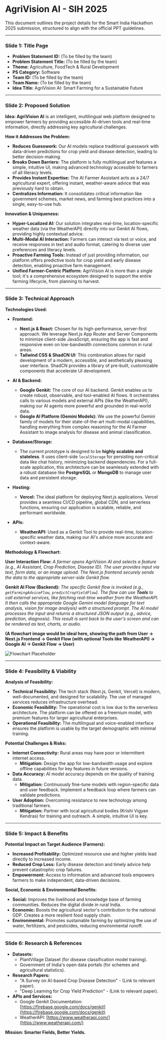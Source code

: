 # AgriVision AI - SIH 2025

This document outlines the project details for the Smart India Hackathon 2025 submission, structured to align with the official PPT guidelines.

---

### **Slide 1: Title Page**

- **Problem Statement ID:** (To be filled by the team)
- **Problem Statement Title:** (To be filled by the team)
- **Theme:** Agriculture, FoodTech & Rural Development
- **PS Category:** Software
- **Team ID:** (To be filled by the team)
- **Team Name:** (To be filled by the team)
- **Idea Title:** AgriVision AI: Smart Farming for a Sustainable Future

---

### **Slide 2: Proposed Solution**

**Idea: AgriVision AI** is an intelligent, multilingual web platform designed to empower farmers by providing accessible AI-driven tools and real-time information, directly addressing key agricultural challenges.

**How it Addresses the Problem:**
- **Reduces Guesswork:** Our AI models replace traditional guesswork with data-driven predictions for crop yield and disease detection, leading to better decision-making.
- **Breaks Down Barriers:** The platform is fully multilingual and features a simple, intuitive UI, making advanced technology accessible to farmers of all literacy levels.
- **Provides Instant Expertise:** The AI Farmer Assistant acts as a 24/7 agricultural expert, offering instant, weather-aware advice that was previously hard to obtain.
- **Centralizes Information:** It consolidates critical information like government schemes, market news, and farming best practices into a single, easy-to-use hub.

**Innovation & Uniqueness:**
- **Hyper-Localized AI:** Our solution integrates real-time, location-specific weather data (via the WeatherAPI) directly into our Genkit AI flows, providing highly contextual advice.
- **Multi-Modal AI Interaction:** Farmers can interact via text or voice, and receive responses in text and audio format, catering to diverse user preferences and literacy levels.
- **Proactive Farming Tools:** Instead of just providing information, our platform offers predictive tools for crop yield and early disease detection, enabling proactive farm management.
- **Unified Farmer-Centric Platform:** AgriVision AI is more than a single tool; it's a comprehensive ecosystem designed to support the entire farming lifecycle, from planning to harvest.

---

### **Slide 3: Technical Approach**

**Technologies Used:**
- **Frontend:**
  - **Next.js & React:** Chosen for its high-performance, server-first approach. We leverage Next.js App Router and Server Components to minimize client-side JavaScript, ensuring the app is fast and responsive even on low-bandwidth connections common in rural areas.
  - **Tailwind CSS & ShadCN UI:** This combination allows for rapid development of a modern, accessible, and aesthetically pleasing user interface. ShadCN provides a library of pre-built, customizable components that accelerate UI development.

- **AI & Backend:**
  - **Google Genkit:** The core of our AI backend. Genkit enables us to create robust, observable, and tool-enabled AI flows. It orchestrates calls to various models and external APIs (like the WeatherAPI), making our AI agents more powerful and grounded in real-world data.
  - **Google AI Platform (Gemini Models):** We use the powerful Gemini family of models for their state-of-the-art multi-modal capabilities, handling everything from complex reasoning for the AI Farmer Assistant to image analysis for disease and animal classification.

- **Database/Storage:**
  - The current prototype is designed to be **highly scalable and stateless**. It uses client-side `localStorage` for persisting non-critical data like chat history, minimizing backend dependencies. For a full-scale application, this architecture can be seamlessly extended with a robust database like **PostgreSQL** or **MongoDB** to manage user data and persistent storage.

- **Hosting:**
  - **Vercel:** The ideal platform for deploying Next.js applications. Vercel provides a seamless CI/CD pipeline, global CDN, and serverless functions, ensuring our application is scalable, reliable, and performant worldwide.

- **APIs:**
  - **WeatherAPI:** Used as a Genkit Tool to provide real-time, location-specific weather data, making our AI's advice more accurate and context-aware.

**Methodology & Flowchart:**

**User Interaction Flow:**
*A farmer opens AgriVision AI and selects a feature (e.g., AI Assistant, Crop Prediction, Disease ID).*
*The user provides input via text, form data, or an image upload.*
*The Next.js frontend securely sends the data to the appropriate server-side Genkit flow.*

**Genkit AI Flow (Backend):**
*The specific Genkit flow is invoked (e.g., `getFarmingAdviceFlow`, `predictCropYieldFlow`).*
*The flow can use **Tools** to call external services, like fetching real-time weather from the WeatherAPI.*
*It then calls the appropriate Google Gemini model (language for text analysis, vision for image analysis) with a structured prompt.*
*The AI model processes the input and returns a structured JSON output (e.g., advice, prediction, diagnosis).*
*This result is sent back to the user's screen and can be rendered as text, charts, or audio.*

**(A flowchart image would be ideal here, showing the path from User -> Next.js Frontend -> Genkit Flow (with optional Tools like WeatherAPI) -> Google AI -> Genkit Flow -> User)**

![Flowchart Placeholder](https://picsum.photos/800/400?data-ai-hint=flowchart+diagram)

---

### **Slide 4: Feasibility & Viability**

**Analysis of Feasibility:**
- **Technical Feasibility:** The tech stack (Next.js, Genkit, Vercel) is modern, well-documented, and designed for scalability. The use of managed services reduces infrastructure overhead.
- **Economic Feasibility:** The operational cost is low due to the serverless architecture. The platform can be offered on a freemium model, with premium features for larger agricultural enterprises.
- **Operational Feasibility:** The multilingual and voice-enabled interface ensures the platform is usable by the target demographic with minimal training.

**Potential Challenges & Risks:**
- **Internet Connectivity:** Rural areas may have poor or intermittent internet access.
  - **Mitigation:** Design the app for low-bandwidth usage and explore offline capabilities for key features in future versions.
- **Data Accuracy:** AI model accuracy depends on the quality of training data.
  - **Mitigation:** Continuously fine-tune models with region-specific data and user feedback. Implement a feedback loop where farmers can validate predictions.
- **User Adoption:** Overcoming resistance to new technology among traditional farmers.
  - **Mitigation:** Partner with local agricultural bodies (Krishi Vigyan Kendras) for training and outreach. A simple, intuitive UI is key.

---

### **Slide 5: Impact & Benefits**

**Potential Impact on Target Audience (Farmers):**
- **Increased Profitability:** Optimized resource use and higher yields lead directly to increased income.
- **Reduced Crop Loss:** Early disease detection and timely advice help prevent catastrophic crop failures.
- **Empowerment:** Access to information and advanced tools empowers farmers to make independent, data-driven decisions.

**Social, Economic & Environmental Benefits:**
- **Social:** Improves the livelihood and knowledge base of farming communities. Reduces the digital divide in rural India.
- **Economic:** Boosts the agricultural sector's contribution to the national GDP. Creates a more resilient food supply chain.
- **Environmental:** Promotes sustainable farming by optimizing the use of water, fertilizers, and pesticides, reducing environmental runoff.

---

### **Slide 6: Research & References**

- **Datasets:**
  - PlantVillage Dataset (for disease classification model training).
  - Government of India's open data portals (for schemes and agricultural statistics).
- **Research Papers:**
  - "A Survey on AI-based Crop Disease Detection" - (Link to relevant paper).
  - "Deep Learning for Crop Yield Prediction" - (Link to relevant paper).
- **APIs and Services:**
  - Google Genkit Documentation: [https://firebase.google.com/docs/genkit](https://firebase.google.com/docs/genkit)
  - WeatherAPI: [https://www.weatherapi.com/](https://www.weatherapi.com/)

**Mission: Smarter Fields, Better Yields.**
